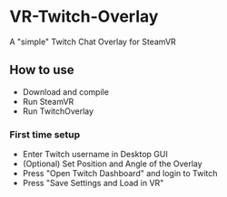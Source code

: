 # VR-Twitch-Overlay

A "simple" Twitch Chat Overlay for SteamVR

## How to use

- Download and compile
- Run SteamVR
- Run TwitchOverlay

### First time setup
- Enter Twitch username in Desktop GUI
- (Optional) Set Position and Angle of the Overlay
- Press "Open Twitch Dashboard" and login to Twitch
- Press "Save Settings and Load in VR"
